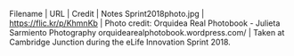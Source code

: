 Filename | URL | Credit | Notes
Sprint2018photo.jpg | https://flic.kr/p/KhmnKb | Photo credit: Orquidea Real Photobook - Julieta Sarmiento Photography orquidearealphotobook.wordpress.com/ | Taken at Cambridge Junction during the eLife Innovation Sprint 2018.
